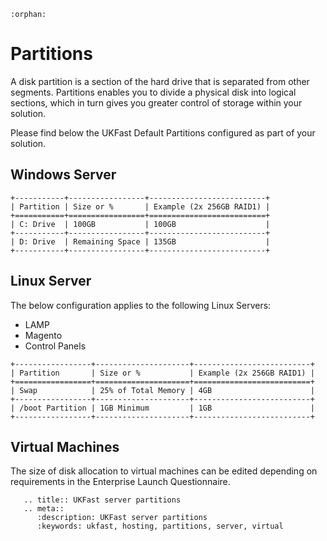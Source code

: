 ```eval_rst
:orphan:
```

# Partitions

A disk partition is a section of the hard drive that is separated from other segments. Partitions enables you to divide a physical disk into logical sections, which in turn gives you greater control of storage within your solution.

Please find below the UKFast Default Partitions configured as part of your solution.

## Windows Server
```eval_rst
+-----------+-----------------+--------------------------+
| Partition | Size or %       | Example (2x 256GB RAID1) |
+===========+=================+==========================+
| C: Drive  | 100GB           | 100GB                    |
+-----------+-----------------+--------------------------+
| D: Drive  | Remaining Space | 135GB                    |
+-----------+-----------------+--------------------------+
```

## Linux Server

The below configuration applies to the following Linux Servers:
-	LAMP
-	Magento
-	Control Panels

```eval_rst
+-----------------+---------------------+--------------------------+
| Partition       | Size or %           | Example (2x 256GB RAID1) |
+=================+=====================+==========================+
| Swap            | 25% of Total Memory | 4GB                      |
+-----------------+---------------------+--------------------------+
| /boot Partition | 1GB Minimum         | 1GB                      |
+-----------------+---------------------+--------------------------+
```

## Virtual Machines

The size of disk allocation to virtual machines can be edited depending on requirements in the Enterprise Launch Questionnaire.

```eval_rst
   .. title:: UKFast server partitions
   .. meta::
      :description: UKFast server partitions
      :keywords: ukfast, hosting, partitions, server, virtual
```
